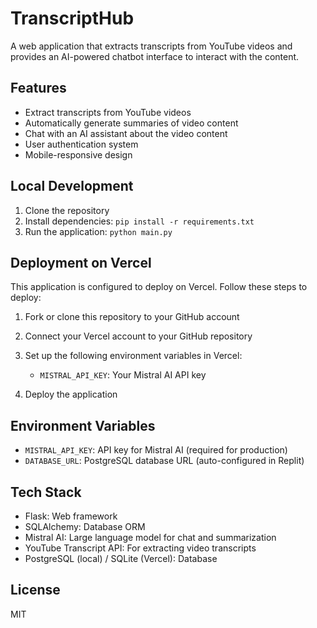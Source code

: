 # TranscriptHub

A web application that extracts transcripts from YouTube videos and provides an AI-powered chatbot interface to interact with the content.

## Features

- Extract transcripts from YouTube videos
- Automatically generate summaries of video content
- Chat with an AI assistant about the video content
- User authentication system
- Mobile-responsive design

## Local Development

1. Clone the repository
2. Install dependencies: `pip install -r requirements.txt`
3. Run the application: `python main.py`

## Deployment on Vercel

This application is configured to deploy on Vercel. Follow these steps to deploy:

1. Fork or clone this repository to your GitHub account
2. Connect your Vercel account to your GitHub repository
3. Set up the following environment variables in Vercel:
   - `MISTRAL_API_KEY`: Your Mistral AI API key

4. Deploy the application

## Environment Variables

- `MISTRAL_API_KEY`: API key for Mistral AI (required for production)
- `DATABASE_URL`: PostgreSQL database URL (auto-configured in Replit)

## Tech Stack

- Flask: Web framework
- SQLAlchemy: Database ORM
- Mistral AI: Large language model for chat and summarization
- YouTube Transcript API: For extracting video transcripts
- PostgreSQL (local) / SQLite (Vercel): Database

## License

MIT